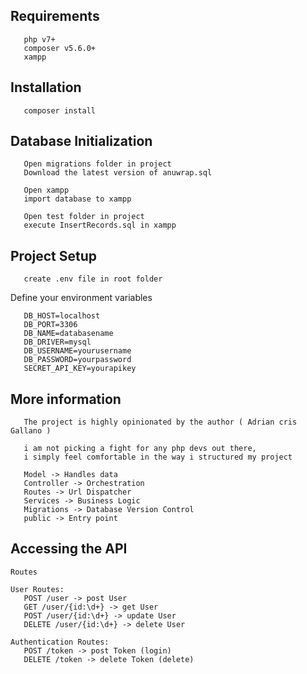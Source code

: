 ## Requirements
```
   php v7+
   composer v5.6.0+
   xampp
```

## Installation
```
   composer install
```

## Database Initialization
```
   Open migrations folder in project
   Download the latest version of anuwrap.sql

   Open xampp
   import database to xampp

   Open test folder in project
   execute InsertRecords.sql in xampp
```
## Project Setup
```
   create .env file in root folder
```
   Define your environment variables
```
   DB_HOST=localhost
   DB_PORT=3306
   DB_NAME=databasename
   DB_DRIVER=mysql
   DB_USERNAME=yourusername
   DB_PASSWORD=yourpassword
   SECRET_API_KEY=yourapikey
```

## More information
```
   The project is highly opinionated by the author ( Adrian cris Gallano )

   i am not picking a fight for any php devs out there, 
   i simply feel comfortable in the way i structured my project

   Model -> Handles data
   Controller -> Orchestration
   Routes -> Url Dispatcher
   Services -> Business Logic
   Migrations -> Database Version Control
   public -> Entry point

```

## Accessing the API
```
Routes

User Routes:
   POST /user -> post User
   GET /user/{id:\d+} -> get User
   POST /user/{id:\d+} -> update User
   DELETE /user/{id:\d+} -> delete User

Authentication Routes:
   POST /token -> post Token (login)
   DELETE /token -> delete Token (delete)
```
